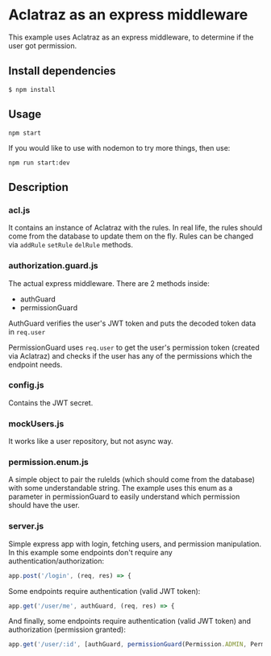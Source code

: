 # Aclatraz as an express middleware

This example uses Aclatraz as an express middleware, to determine if the user got permission.

## Install dependencies

`$ npm install`

## Usage

`npm start`

If you would like to use with nodemon to try more things, then use:

`npm run start:dev`

## Description

### acl.js

It contains an instance of Aclatraz with the rules. In real life, the rules should come from the database to update them on the fly. Rules can be changed via `addRule` `setRule` `delRule` methods.

### authorization.guard.js

The actual express middleware. There are 2 methods inside:

- authGuard
- permissionGuard

AuthGuard verifies the user's JWT token and puts the decoded token data in `req.user`

PermissionGuard uses `req.user` to get the user's permission token (created via Aclatraz) and checks if the user has any of the permissions which the endpoint needs.

### config.js

Contains the JWT secret.

### mockUsers.js

It works like a user repository, but not async way.

### permission.enum.js

A simple object to pair the ruleIds (which should come from the database) with some understandable string. The example uses this enum as a parameter in permissionGuard to easily understand which permission should have the user.

### server.js

Simple express app with login, fetching users, and permission manipulation. In this example some endpoints don't require any authentication/authorization:

```js
app.post('/login', (req, res) => {
```

Some endpoints require authentication (valid JWT token):

```js
app.get('/user/me', authGuard, (req, res) => {
```

And finally, some endpoints require authentication (valid JWT token) and authorization (permission granted):

```js
app.get('/user/:id', [authGuard, permissionGuard(Permission.ADMIN, Permission.READ_OTHER_USERS)], (req, res) => {
```
